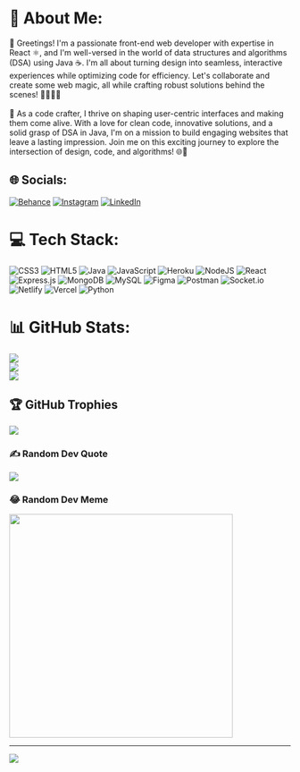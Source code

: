 # 💫 About Me:
👋 Greetings! I'm a passionate front-end web developer with expertise in React ⚛️, and I'm well-versed in the world of data structures and algorithms (DSA) using Java ☕. I'm all about turning design into seamless, interactive experiences while optimizing code for efficiency. Let's collaborate and create some web magic, all while crafting robust solutions behind the scenes! 🌟🎨👨‍💻<br><br>🚀 As a code crafter, I thrive on shaping user-centric interfaces and making them come alive. With a love for clean code, innovative solutions, and a solid grasp of DSA in Java, I'm on a mission to build engaging websites that leave a lasting impression. Join me on this exciting journey to explore the intersection of design, code, and algorithms! 🌐🚀


## 🌐 Socials:
[![Behance](https://img.shields.io/badge/Behance-1769ff?logo=behance&logoColor=white)](https://behance.net/smarthsachdeva) [![Instagram](https://img.shields.io/badge/Instagram-%23E4405F.svg?logo=Instagram&logoColor=white)](https://instagram.com/smarthonlyy) [![LinkedIn](https://img.shields.io/badge/LinkedIn-%230077B5.svg?logo=linkedin&logoColor=white)](https://linkedin.com/in/smarthsachdeva1632) 

# 💻 Tech Stack:
![CSS3](https://img.shields.io/badge/css3-%231572B6.svg?style=for-the-badge&logo=css3&logoColor=white) ![HTML5](https://img.shields.io/badge/html5-%23E34F26.svg?style=for-the-badge&logo=html5&logoColor=white) ![Java](https://img.shields.io/badge/java-%23ED8B00.svg?style=for-the-badge&logo=java&logoColor=white) ![JavaScript](https://img.shields.io/badge/javascript-%23323330.svg?style=for-the-badge&logo=javascript&logoColor=%23F7DF1E) ![Heroku](https://img.shields.io/badge/heroku-%23430098.svg?style=for-the-badge&logo=heroku&logoColor=white) ![NodeJS](https://img.shields.io/badge/node.js-6DA55F?style=for-the-badge&logo=node.js&logoColor=white) ![React](https://img.shields.io/badge/react-%2320232a.svg?style=for-the-badge&logo=react&logoColor=%2361DAFB) ![Express.js](https://img.shields.io/badge/express.js-%23404d59.svg?style=for-the-badge&logo=express&logoColor=%2361DAFB) ![MongoDB](https://img.shields.io/badge/MongoDB-%234ea94b.svg?style=for-the-badge&logo=mongodb&logoColor=white) ![MySQL](https://img.shields.io/badge/mysql-%2300f.svg?style=for-the-badge&logo=mysql&logoColor=white) 	![Figma](https://img.shields.io/badge/figma-%23F24E1E.svg?style=for-the-badge&logo=figma&logoColor=white) ![Postman](https://img.shields.io/badge/Postman-FF6C37?style=for-the-badge&logo=postman&logoColor=white) ![Socket.io](https://img.shields.io/badge/Socket.io-black?style=for-the-badge&logo=socket.io&badgeColor=010101) ![Netlify](https://img.shields.io/badge/netlify-%23000000.svg?style=for-the-badge&logo=netlify&logoColor=#00C7B7) ![Vercel](https://img.shields.io/badge/vercel-%23000000.svg?style=for-the-badge&logo=vercel&logoColor=white) ![Python](https://img.shields.io/badge/python-3670A0?style=for-the-badge&logo=python&logoColor=ffdd54)
# 📊 GitHub Stats:
![](https://github-readme-stats.vercel.app/api?username=SmarthSachdeva&theme=dark&hide_border=false&include_all_commits=false&count_private=false)<br/>
![](https://github-readme-streak-stats.herokuapp.com/?user=SmarthSachdeva&theme=dark&hide_border=false)<br/>
![](https://github-readme-stats.vercel.app/api/top-langs/?username=SmarthSachdeva&theme=dark&hide_border=false&include_all_commits=false&count_private=false&layout=compact)

## 🏆 GitHub Trophies
![](https://github-profile-trophy.vercel.app/?username=SmarthSachdeva&theme=darkhub&no-frame=false&no-bg=false&margin-w=4)

### ✍️ Random Dev Quote
![](https://quotes-github-readme.vercel.app/api?type=horizontal&theme=dark)

### 😂 Random Dev Meme
<img src='https://randommeme-five.vercel.app/' style="height: 400px;"/>

---
[![](https://visitcount.itsvg.in/api?id=SmarthSachdeva&icon=5&color=1)](https://visitcount.itsvg.in)

<!-- Proudly created with GPRM ( https://gprm.itsvg.in ) -->
